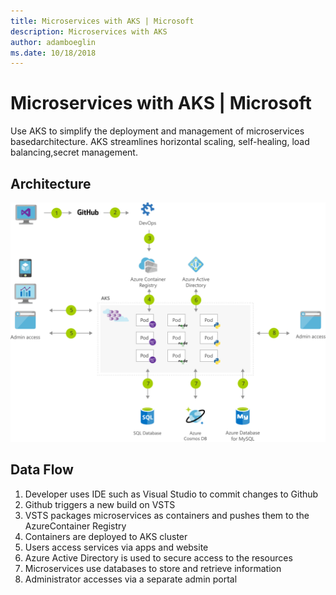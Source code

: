 ```yaml
---
title: Microservices with AKS | Microsoft
description: Microservices with AKS
author: adamboeglin
ms.date: 10/18/2018
---
```

# Microservices with AKS | Microsoft
Use AKS to simplify the deployment and management of microservices basedarchitecture. AKS streamlines horizontal scaling, self-healing, load balancing,secret management.

## Architecture
<img src="media/microservices-with-aks.svg" alt='architecture diagram' />

## Data Flow
1. Developer uses IDE such as Visual Studio to commit changes to Github
1. Github triggers a new build on VSTS
1. VSTS packages microservices as containers and pushes them to the AzureContainer Registry
1. Containers are deployed to AKS cluster
1. Users access services via apps and website
1. Azure Active Directory is used to secure access to the resources
1. Microservices use databases to store and retrieve information
1. Administrator accesses via a separate admin portal